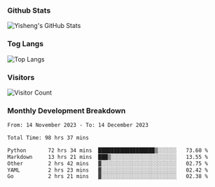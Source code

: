### Github Stats
![Yisheng's GitHub Stats](https://github-readme-stats-9qabuvhk1-gongyisheng.vercel.app/api?username=gongyisheng&count_private=true&show_icons=true)
### Tog Langs
![Top Langs](https://github-readme-stats-9qabuvhk1-gongyisheng.vercel.app/api/top-langs/?username=gongyisheng&layout=compact)
### Visitors
![Visitor Count](https://profile-counter.glitch.me/gongyisheng/count.svg)
### Monthly Development Breakdown
<!--START_SECTION:waka-->

```txt
From: 14 November 2023 - To: 14 December 2023

Total Time: 98 hrs 37 mins

Python       72 hrs 34 mins  ██████████████████▒░░░░░░   73.60 %
Markdown     13 hrs 21 mins  ███▒░░░░░░░░░░░░░░░░░░░░░   13.55 %
Other        2 hrs 42 mins   ▓░░░░░░░░░░░░░░░░░░░░░░░░   02.75 %
YAML         2 hrs 23 mins   ▓░░░░░░░░░░░░░░░░░░░░░░░░   02.42 %
Go           2 hrs 21 mins   ▓░░░░░░░░░░░░░░░░░░░░░░░░   02.38 %
```

<!--END_SECTION:waka-->
